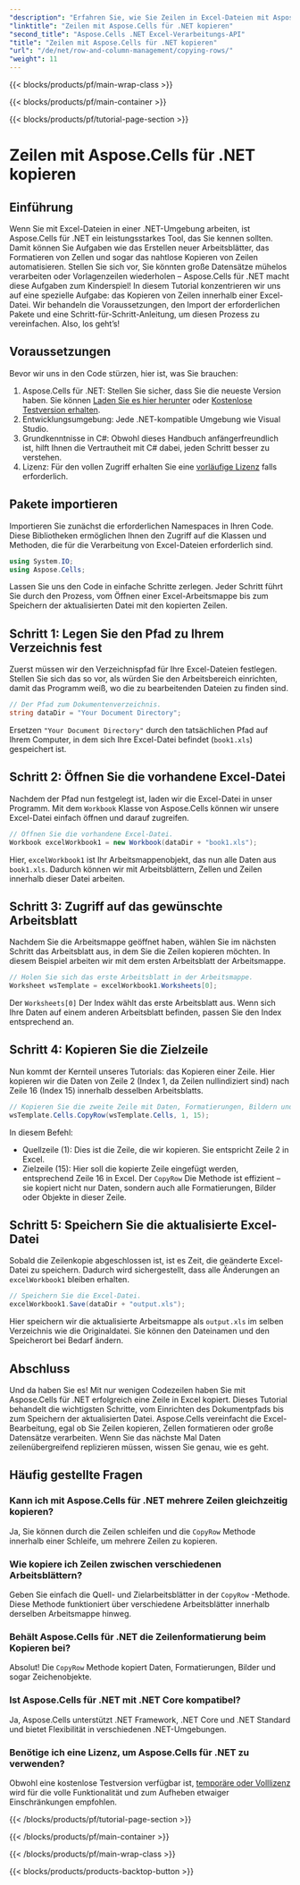 ```yaml
---
"description": "Erfahren Sie, wie Sie Zeilen in Excel-Dateien mit Aspose.Cells für .NET effizient kopieren. Diese Schritt-für-Schritt-Anleitung vereinfacht das Kopieren von Zeilen für Ihre Datenverwaltungsanforderungen."
"linktitle": "Zeilen mit Aspose.Cells für .NET kopieren"
"second_title": "Aspose.Cells .NET Excel-Verarbeitungs-API"
"title": "Zeilen mit Aspose.Cells für .NET kopieren"
"url": "/de/net/row-and-column-management/copying-rows/"
"weight": 11
---
```


{{< blocks/products/pf/main-wrap-class >}}

{{< blocks/products/pf/main-container >}}

{{< blocks/products/pf/tutorial-page-section >}}

# Zeilen mit Aspose.Cells für .NET kopieren

## Einführung
Wenn Sie mit Excel-Dateien in einer .NET-Umgebung arbeiten, ist Aspose.Cells für .NET ein leistungsstarkes Tool, das Sie kennen sollten. Damit können Sie Aufgaben wie das Erstellen neuer Arbeitsblätter, das Formatieren von Zellen und sogar das nahtlose Kopieren von Zeilen automatisieren. Stellen Sie sich vor, Sie könnten große Datensätze mühelos verarbeiten oder Vorlagenzeilen wiederholen – Aspose.Cells für .NET macht diese Aufgaben zum Kinderspiel! In diesem Tutorial konzentrieren wir uns auf eine spezielle Aufgabe: das Kopieren von Zeilen innerhalb einer Excel-Datei. Wir behandeln die Voraussetzungen, den Import der erforderlichen Pakete und eine Schritt-für-Schritt-Anleitung, um diesen Prozess zu vereinfachen. Also, los geht’s!
## Voraussetzungen
Bevor wir uns in den Code stürzen, hier ist, was Sie brauchen:
1. Aspose.Cells für .NET: Stellen Sie sicher, dass Sie die neueste Version haben. Sie können [Laden Sie es hier herunter](https://releases.aspose.com/cells/net/) oder [Kostenlose Testversion erhalten](https://releases.aspose.com/).
2. Entwicklungsumgebung: Jede .NET-kompatible Umgebung wie Visual Studio.
3. Grundkenntnisse in C#: Obwohl dieses Handbuch anfängerfreundlich ist, hilft Ihnen die Vertrautheit mit C# dabei, jeden Schritt besser zu verstehen.
4. Lizenz: Für den vollen Zugriff erhalten Sie eine [vorläufige Lizenz](https://purchase.aspose.com/temporary-license/) falls erforderlich.
## Pakete importieren
Importieren Sie zunächst die erforderlichen Namespaces in Ihren Code. Diese Bibliotheken ermöglichen Ihnen den Zugriff auf die Klassen und Methoden, die für die Verarbeitung von Excel-Dateien erforderlich sind.
```csharp
using System.IO;
using Aspose.Cells;
```
Lassen Sie uns den Code in einfache Schritte zerlegen. Jeder Schritt führt Sie durch den Prozess, vom Öffnen einer Excel-Arbeitsmappe bis zum Speichern der aktualisierten Datei mit den kopierten Zeilen.
## Schritt 1: Legen Sie den Pfad zu Ihrem Verzeichnis fest
Zuerst müssen wir den Verzeichnispfad für Ihre Excel-Dateien festlegen. Stellen Sie sich das so vor, als würden Sie den Arbeitsbereich einrichten, damit das Programm weiß, wo die zu bearbeitenden Dateien zu finden sind.
```csharp
// Der Pfad zum Dokumentenverzeichnis.
string dataDir = "Your Document Directory";
```
Ersetzen `"Your Document Directory"` durch den tatsächlichen Pfad auf Ihrem Computer, in dem sich Ihre Excel-Datei befindet (`book1.xls`) gespeichert ist.
## Schritt 2: Öffnen Sie die vorhandene Excel-Datei
Nachdem der Pfad nun festgelegt ist, laden wir die Excel-Datei in unser Programm. Mit dem `Workbook` Klasse von Aspose.Cells können wir unsere Excel-Datei einfach öffnen und darauf zugreifen.
```csharp
// Öffnen Sie die vorhandene Excel-Datei.
Workbook excelWorkbook1 = new Workbook(dataDir + "book1.xls");
```
Hier, `excelWorkbook1` ist Ihr Arbeitsmappenobjekt, das nun alle Daten aus `book1.xls`. Dadurch können wir mit Arbeitsblättern, Zellen und Zeilen innerhalb dieser Datei arbeiten.
## Schritt 3: Zugriff auf das gewünschte Arbeitsblatt
Nachdem Sie die Arbeitsmappe geöffnet haben, wählen Sie im nächsten Schritt das Arbeitsblatt aus, in dem Sie die Zeilen kopieren möchten. In diesem Beispiel arbeiten wir mit dem ersten Arbeitsblatt der Arbeitsmappe.
```csharp
// Holen Sie sich das erste Arbeitsblatt in der Arbeitsmappe.
Worksheet wsTemplate = excelWorkbook1.Worksheets[0];
```
Der `Worksheets[0]` Der Index wählt das erste Arbeitsblatt aus. Wenn sich Ihre Daten auf einem anderen Arbeitsblatt befinden, passen Sie den Index entsprechend an.
## Schritt 4: Kopieren Sie die Zielzeile
Nun kommt der Kernteil unseres Tutorials: das Kopieren einer Zeile. Hier kopieren wir die Daten von Zeile 2 (Index 1, da Zeilen nullindiziert sind) nach Zeile 16 (Index 15) innerhalb desselben Arbeitsblatts.
```csharp
// Kopieren Sie die zweite Zeile mit Daten, Formatierungen, Bildern und Zeichenobjekten in die 16. Zeile.
wsTemplate.Cells.CopyRow(wsTemplate.Cells, 1, 15);
```
In diesem Befehl:
- Quellzeile (1): Dies ist die Zeile, die wir kopieren. Sie entspricht Zeile 2 in Excel.
- Zielzeile (15): Hier soll die kopierte Zeile eingefügt werden, entsprechend Zeile 16 in Excel.
Der `CopyRow` Die Methode ist effizient – sie kopiert nicht nur Daten, sondern auch alle Formatierungen, Bilder oder Objekte in dieser Zeile.
## Schritt 5: Speichern Sie die aktualisierte Excel-Datei
Sobald die Zeilenkopie abgeschlossen ist, ist es Zeit, die geänderte Excel-Datei zu speichern. Dadurch wird sichergestellt, dass alle Änderungen an `excelWorkbook1` bleiben erhalten.
```csharp
// Speichern Sie die Excel-Datei.
excelWorkbook1.Save(dataDir + "output.xls");
```
Hier speichern wir die aktualisierte Arbeitsmappe als `output.xls` im selben Verzeichnis wie die Originaldatei. Sie können den Dateinamen und den Speicherort bei Bedarf ändern.
## Abschluss
Und da haben Sie es! Mit nur wenigen Codezeilen haben Sie mit Aspose.Cells für .NET erfolgreich eine Zeile in Excel kopiert. Dieses Tutorial behandelt die wichtigsten Schritte, vom Einrichten des Dokumentpfads bis zum Speichern der aktualisierten Datei. Aspose.Cells vereinfacht die Excel-Bearbeitung, egal ob Sie Zeilen kopieren, Zellen formatieren oder große Datensätze verarbeiten. Wenn Sie das nächste Mal Daten zeilenübergreifend replizieren müssen, wissen Sie genau, wie es geht.
## Häufig gestellte Fragen
### Kann ich mit Aspose.Cells für .NET mehrere Zeilen gleichzeitig kopieren?  
Ja, Sie können durch die Zeilen schleifen und die `CopyRow` Methode innerhalb einer Schleife, um mehrere Zeilen zu kopieren.
### Wie kopiere ich Zeilen zwischen verschiedenen Arbeitsblättern?  
Geben Sie einfach die Quell- und Zielarbeitsblätter in der `CopyRow` -Methode. Diese Methode funktioniert über verschiedene Arbeitsblätter innerhalb derselben Arbeitsmappe hinweg.
### Behält Aspose.Cells für .NET die Zeilenformatierung beim Kopieren bei?  
Absolut! Die `CopyRow` Methode kopiert Daten, Formatierungen, Bilder und sogar Zeichenobjekte.
### Ist Aspose.Cells für .NET mit .NET Core kompatibel?  
Ja, Aspose.Cells unterstützt .NET Framework, .NET Core und .NET Standard und bietet Flexibilität in verschiedenen .NET-Umgebungen.
### Benötige ich eine Lizenz, um Aspose.Cells für .NET zu verwenden?  
Obwohl eine kostenlose Testversion verfügbar ist, [temporäre oder Volllizenz](https://purchase.aspose.com/buy) wird für die volle Funktionalität und zum Aufheben etwaiger Einschränkungen empfohlen.

{{< /blocks/products/pf/tutorial-page-section >}}

{{< /blocks/products/pf/main-container >}}

{{< /blocks/products/pf/main-wrap-class >}}

{{< blocks/products/products-backtop-button >}}